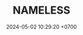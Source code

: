 ---
layout: teamCard
permalink: /team/:title.html
categories: LI LI4
maincover: /assets/logos/BDLF.png
puntosLJMAYO24:
date: 2024-05-02 10:29:20 +0700
title: NAMELESS
tag: johto042024
color: black
puntosLJ202404: 12
grupo: sur
background: '#F16C38'
cover: /assets/backCard.png
team: NAMELESS
ID: NS
#PARTIDO 1
j1: RONDA 1
p1: RNT
pp1: NL
r1: 
bg1: rock
rr1: 
#PARTIDO 2
j2: RONDA 2
p2: I2A
pp2: NL
bg2: rock
r2: 
rr2:
#PARTIDO 3
j3: RONDA 3
p3: TAE
pp3: NL
bg3: rock
r3: 
rr3:
#PARTIDO 4
j4: RONDA 4
p4: NL
pp4: GOD
bg4: rock
r4: 
rr4:
#PARTIDO 5
j5: RONDA 5
p5: SOJ
pp5: NL
bg5: rock
r5: 
rr5:
#PARTIDO 6
j6: RONDA 6
p6: HG BETA
pp6: NL
bg6: rock
r6: 
rr6: 
#PARTIDO 7
j7: RONDA 7
p7:  HG OL
pp7: NL
bg7: rock
r7: 
rr7: 
#PARTIDO 8
j8: RONDA 8
p8:  EK
pp8: NL
bg8: rock
rr8: 
r8: 
#PARTIDO 9
j9: RONDA 9
p9:  JNS
pp9: NL
bg9: rock
r9: 
rr9:
#PARTIDO 10
j10: RONDA 10
p10: NL
pp10: NS
bg10: rock
r10: 
rr10: 
#PARTIDO 11
j11: RONDA 11
p11: CS
pp11: NL
bg11: rock
r11: 
rr11:
stream: <i class="fa-brands fa-twitch text-white"></i>
dia: 28
hora: '21:10'
---